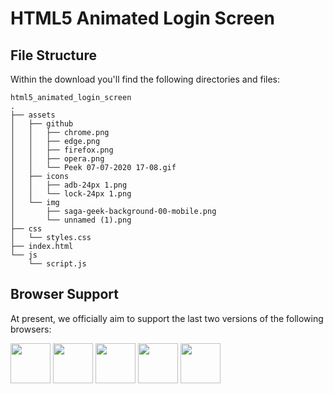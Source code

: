 # HTML5 Animated Login Screen


## File Structure

Within the download you'll find the following directories and files:

```
html5_animated_login_screen
.
├── assets
│   ├── github
│   │   ├── chrome.png
│   │   ├── edge.png
│   │   ├── firefox.png
│   │   ├── opera.png
│   │   └── Peek 07-07-2020 17-08.gif
│   ├── icons
│   │   ├── adb-24px 1.png
│   │   └── lock-24px 1.png
│   └── img
│       ├── saga-geek-background-00-mobile.png
│       └── unnamed (1).png
├── css
│   └── styles.css
├── index.html
└── js
    └── script.js

```

## Browser Support

At present, we officially aim to support the last two versions of the following browsers:

<img src="src/assets/github/chrome.png" width="64" height="64"> <img src="src/assets/github/firefox.png" width="64" height="64"> <img src="src/assets/github/edge.png" width="64" height="64"> <img src="src/assets/github/safari.png" width="64" height="64"> <img src="src/assets/github/opera.png" width="64" height="64">

